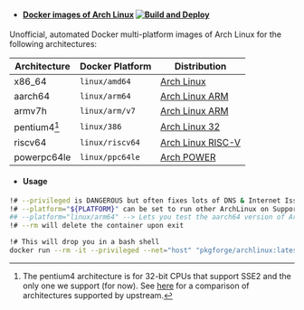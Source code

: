- #### [Docker images of Arch Linux](https://hub.docker.com/r/pkgforge/archlinux/tags) [![Build and Deploy](https://github.com/pkgforge/docker-archlinux/actions/workflows/build-deploy.yml/badge.svg)](https://github.com/pkgforge/docker-archlinux/actions/workflows/build-deploy.yml)

Unofficial, automated Docker multi-platform images of Arch Linux for the following architectures:

| Architecture | Docker Platform | Distribution |
| ------------ | --------------- | ------------ |
| x86_64 | `linux/amd64` | [Arch Linux](https://archlinux.org) |
| aarch64 | `linux/arm64` | [Arch Linux ARM](https://archlinuxarm.org) |
| armv7h | `linux/arm/v7` | [Arch Linux ARM](https://archlinuxarm.org) |
| pentium4[^1] | `linux/386` | [Arch Linux 32](https://archlinux32.org) |
| riscv64 | `linux/riscv64` | [Arch Linux RISC-V](https://archriscv.felixc.at) |
| powerpc64le | `linux/ppc64le` | [Arch POWER](https://archlinuxpower.org) |

- #### Usage
```bash
!# --privileged is DANGEROUS but often fixes lots of DNS & Internet Issues
!# --platform="${PLATFORM}" can be set to run other ArchLinux on Supported System (Requires QEMU)
## --platform="linux/arm64" --> Lets you test the aarch64 version of ArchLinux on x86_64 Host
!# --rm will delete the container upon exit

!# This will drop you in a bash shell
docker run --rm -it --privileged --net="host" "pkgforge/archlinux:latest"
```

[^1]: The pentium4 architecture is for 32-bit CPUs that support SSE2 and the only one we support (for now). See [here](https://archlinux32.org/architecture) for a comparison of architectures supported by upstream.
